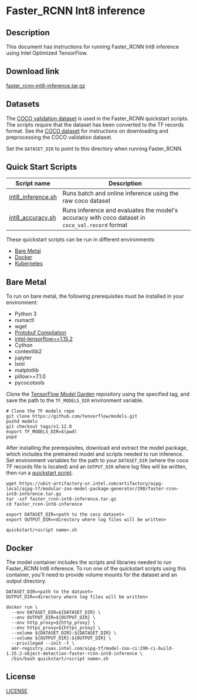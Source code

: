 <!--- 0. Title -->
# Faster_RCNN Int8 inference

<!-- 10. Description -->
## Description

This document has instructions for running Faster_RCNN Int8 inference using
Intel Optimized TensorFlow.

<!--- 20. Download link -->
## Download link

[faster_rcnn-int8-inference.tar.gz](https://ubit-artifactory-or.intel.com/artifactory/aipg-local/aipg-tf/modular-zoo-model-package-generator/290/faster-rcnn-int8-inference.tar.gz)

<!--- 30. Datasets -->
## Datasets

The [COCO validation dataset](http://cocodataset.org) is used in the
Faster_RCNN quickstart scripts. The scripts require that the dataset
has been converted to the TF records format. See the
[COCO dataset](/datasets/coco/README.md) for instructions on downloading
and preprocessing the COCO validation dataset.

Set the `DATASET_DIR` to point to this directory when running Faster_RCNN.

<!--- 40. Quick Start Scripts -->
## Quick Start Scripts

| Script name | Description |
|-------------|-------------|
| [int8_inference.sh](int8_inference.sh) | Runs batch and online inference using the raw coco dataset |
| [int8_accuracy.sh](int8_accuracy.sh) | Runs inference and evaluates the model's accuracy with coco dataset in `coco_val.record` format |

These quickstart scripts can be run in different environments:
* [Bare Metal](#bare-metal)
* [Docker](#docker)
* [Kubernetes](#kubernetes)

<!--- 50. Bare Metal -->
## Bare Metal

To run on bare metal, the following prerequisites must be installed in your environment:
* Python 3
* numactl
* wget
* [Protobuf Compilation](https://github.com/tensorflow/models/blob/v1.12.0/research/object_detection/g3doc/installation.md#protobuf-compilation)
* [intel-tensorflow==1.15.2](https://pypi.org/project/intel-tensorflow/)
* Cython
* contextlib2
* jupyter
* lxml
* matplotlib
* pillow>=7.1.0
* pycocotools

Clone the [TensorFlow Model Garden](https://github.com/tensorflow/models)
repository using the specified tag, and save the path to the `TF_MODELS_DIR`
environment variable.
```
# Clone the TF models repo
git clone https://github.com/tensorflow/models.git
pushd models
git checkout tags/v1.12.0
export TF_MODELS_DIR=$(pwd)
popd
```

After installing the prerequisites, download and extract the model
package, which includes the pretrained model and scripts needed
to run inference. Set environment variables for the path to
your `DATASET_DIR` (where the coco TF records file is
located) and an `OUTPUT_DIR` where log files will be written, then run a
[quickstart script](#quick-start-scripts).

```
wget https://ubit-artifactory-or.intel.com/artifactory/aipg-local/aipg-tf/modular-zoo-model-package-generator/290/faster-rcnn-int8-inference.tar.gz
tar -xzf faster_rcnn-int8-inference.tar.gz
cd faster_rcnn-int8-inference

export DATASET_DIR=<path to the coco dataset>
export OUTPUT_DIR=<directory where log files will be written>

quickstart/<script name>.sh
```

<!--- 60. Docker -->
## Docker

The model container includes the scripts and libraries needed to run 
Faster_RCNN Int8 inference. To run one of the quickstart scripts 
using this container, you'll need to provide volume mounts for the dataset 
and an output directory.

```
DATASET_DIR=<path to the dataset>
OUTPUT_DIR=<directory where log files will be written>

docker run \
  --env DATASET_DIR=${DATASET_DIR} \
  --env OUTPUT_DIR=${OUTPUT_DIR} \
  --env http_proxy=${http_proxy} \
  --env https_proxy=${https_proxy} \
  --volume ${DATASET_DIR}:${DATASET_DIR} \
  --volume ${OUTPUT_DIR}:${OUTPUT_DIR} \
  --privileged --init -t \
  amr-registry.caas.intel.com/aipg-tf/model-zoo-ci:290-ci-build-1.15.2-object-detection-faster-rcnn-int8-inference \
  /bin/bash quickstart/<script name>.sh
```

<!--- 80. License -->
## License

[LICENSE](/LICENSE)


